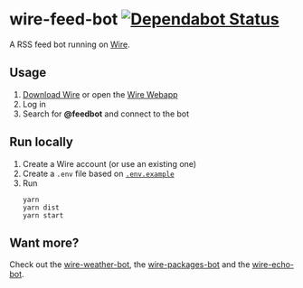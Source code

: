 # wire-feed-bot [![Dependabot Status](https://api.dependabot.com/badges/status?host=github&repo=ffflorian/wire-bots)](https://dependabot.com)

A RSS feed bot running on [Wire](https://wire.com).

## Usage

1. [Download Wire](https://wire.com/download) or open the [Wire Webapp](https://app.wire.com)
2. Log in
3. Search for **@feedbot** and connect to the bot

## Run locally

1. Create a Wire account (or use an existing one)
2. Create a `.env` file based on [`.env.example`](./.env.example)
3. Run
   ```
   yarn
   yarn dist
   yarn start
   ```

## Want more?

Check out the [wire-weather-bot](../wire-weather-bot), the [wire-packages-bot](../wire-packages-bot) and the [wire-echo-bot](../wire-echo-bot).
